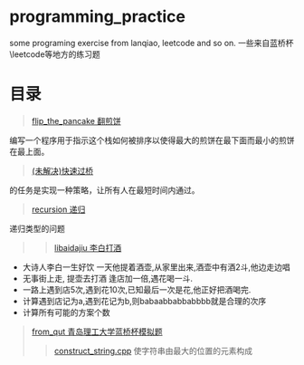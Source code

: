 # programming_practice
some programing exercise from lanqiao, leetcode and so on.
一些来自蓝桥杯\leetcode等地方的练习题
# 目录
> [flip_the_pancake 翻煎饼](./flip_the_pancake)

编写一个程序用于指示这个栈如何被排序以使得最大的煎饼在最下面而最小的煎饼在最上面。

> [(未解决)快速过桥](./fast_bridge_crossing)

的任务是实现一种策略，让所有人在最短时间内通过。

> [recursion 递归](./recursion)

递归类型的问题
>> [libaidajiu 李白打酒](./recursion/libaidajiu.cpp)
 - 大诗人李白一生好饮
 一天他提着酒壶,从家里出来,酒壶中有酒2斗,他边走边唱
 - 无事街上走, 提壶去打酒
 逢店加一倍,遇花喝一斗.
 - 一路上遇到店5次,遇到花10次,已知最后一次是花,他正好把酒喝完.
 - 计算遇到店记为a,遇到花记为b,则babaabbabbabbbb就是合理的次序
 - 计算所有可能的方案个数

> [from_qut 青岛理工大学蓝桥杯模拟题 ](./from_qut)
>> [construct_string.cpp](./from_qut/construct_string.cpp)
使字符串由最大的位置的元素构成
